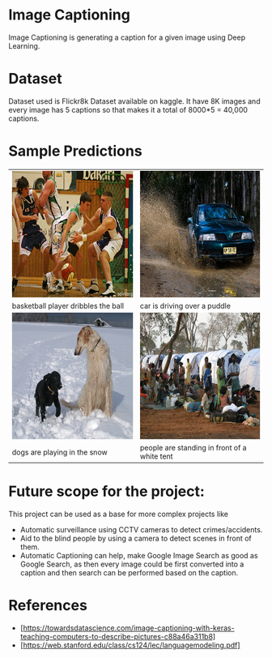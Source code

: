 # Image Captioning
Image Captioning is generating a caption for a given image using Deep Learning.

# Dataset 
Dataset used is Flickr8k Dataset available on kaggle. It have 8K images and every image has 5 captions so that makes it a total of 8000*5 = 40,000 captions.

# Sample Predictions

<table>
    <tr>
      <td><img src='assets/3072172967_630e9c69d0.jpg' height=250px width=280px></td>
      <td><img src='assets/2943023421_e297f05e11.jpg' height=250px width=280px> </td>
  </tr>

 <tr>
  <td>basketball player dribbles the ball</td> 
  <td>car is driving over a puddle</td> 
</tr>
 <tr>
  <td><img src='assets/2374652725_32f90fa15c.jpg' height=250px width=280px></td>
  <td><img src='assets/3480051754_18e5802558.jpg' height=250px width=280px></td> 
</tr>
<tr><td>dogs are playing in the snow</td>
  <td>people are standing in front of a white tent</td> 
</tr>
  <table>
  
# Future scope for the project:
This project can be used as a base for more complex projects like 
- Automatic surveillance using CCTV cameras to detect crimes/accidents.
- Aid to the blind people by using a camera to detect scenes in front of them.
- Automatic Captioning can help, make Google Image Search as good as Google Search, as then every image could be first converted into a caption and then search can be performed based on the caption.

# References 
- [https://towardsdatascience.com/image-captioning-with-keras-teaching-computers-to-describe-pictures-c88a46a311b8]
- [https://web.stanford.edu/class/cs124/lec/languagemodeling.pdf]
